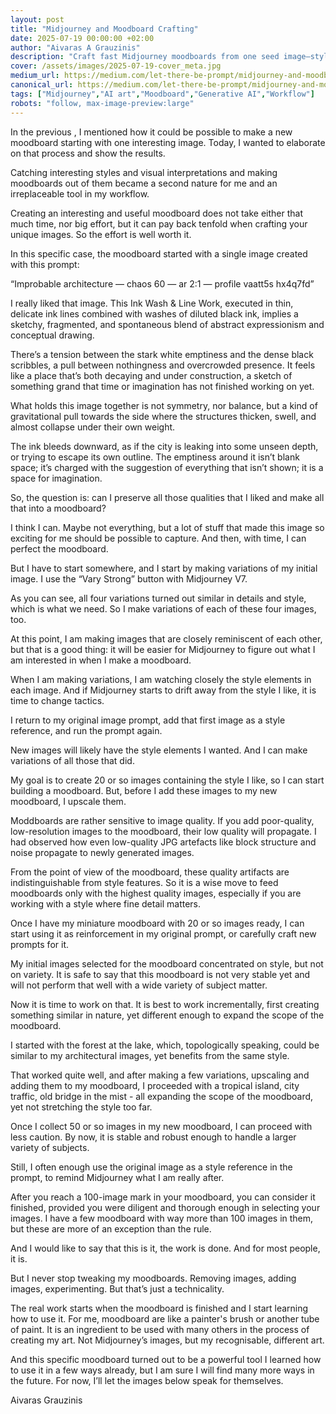 ```yaml
---
layout: post
title: "Midjourney and Moodboard Crafting"
date: 2025-07-19 00:00:00 +02:00
author: "Aivaras A Grauzinis"
description: "Craft fast Midjourney moodboards from one seed image—style, speed, consistency."
cover: /assets/images/2025-07-19-cover_meta.jpg
medium_url: https://medium.com/let-there-be-prompt/midjourney-and-moodboard-crafting-65008e87464e
canonical_url: https://medium.com/let-there-be-prompt/midjourney-and-moodboard-crafting-65008e87464e
tags: ["Midjourney","AI art","Moodboard","Generative AI","Workflow"]
robots: "follow, max-image-preview:large"
---
```


In the previous , I mentioned how it could be possible to make a new moodboard starting with one interesting image. Today, I wanted to elaborate on that process and show the results.

Catching interesting styles and visual interpretations and making moodboards out of them became a second nature for me and an irreplaceable tool in my workflow.

Creating an interesting and useful moodboard does not take either that much time, nor big effort, but it can pay back tenfold when crafting your unique images. So the effort is well worth it.

In this specific case, the moodboard started with a single image created with this prompt:

“Improbable architecture — chaos 60 — ar 2:1 — profile vaatt5s hx4q7fd”

I really liked that image. This Ink Wash & Line Work,  executed in thin, delicate ink lines combined with washes of diluted black ink, implies a sketchy, fragmented, and spontaneous blend of abstract expressionism and conceptual drawing.

There’s a tension between the stark white emptiness and the dense black scribbles, a pull between nothingness and overcrowded presence. It feels like a place that’s both decaying and under construction, a sketch of something grand that time or imagination has not finished working on yet.

What holds this image together is not symmetry, nor balance, but a kind of gravitational pull towards the side where the structures thicken, swell, and almost collapse under their own weight.

The ink bleeds downward, as if the city is leaking into some unseen depth, or trying to escape its own outline. The emptiness around it isn’t blank space; it’s charged with the suggestion of everything that isn’t shown; it is a space for imagination.

So, the question is: can I preserve all those qualities that I liked and make all that into a moodboard?

I think I can. Maybe not everything, but a lot of stuff that made this image so exciting for me should be possible to capture. And then, with time, I can perfect the moodboard.

But I have to start somewhere, and I start by making variations of my initial image. I use the “Vary Strong” button with Midjourney V7.

As you can see, all four variations turned out similar in details and style, which is what we need. So I make variations of each of these four images, too.

At this point, I am making images that are closely reminiscent of each other, but that is a good thing: it will be easier for Midjourney to figure out what I am interested in when I make a moodboard.

When I am making variations, I am watching closely the style elements in each image. And if Midjourney starts to drift away from the style I like, it is time to change tactics.

I return to my original image prompt, add that first image as a style reference, and run the prompt again.

New images will likely have the style elements I wanted. And I can make variations of all those that did.

My goal is to create 20 or so images containing the style I like, so I can start building a moodboard. But, before I add these images to my new moodboard, I upscale them.

Moddboards are rather sensitive to image quality. If you add poor-quality, low-resolution images to the moodboard, their low quality will propagate. I had observed how even low-quality JPG artefacts like block structure and noise propagate to newly generated images.

From the point of view of the moodboard, these quality artifacts are indistinguishable from style features. So it is a wise move to feed moodboards only with the highest quality images, especially if you are working with a style where fine detail matters.

Once I have my miniature moodboard with 20 or so images ready, I can start using it as reinforcement in my original prompt, or carefully craft new prompts for it.

My initial images selected for the moodboard concentrated on style, but not on variety. It is safe to say that this moodboard is not very stable yet and will not perform that well with a wide variety of subject matter.

Now it is time to work on that. It is best to work incrementally, first creating something similar in nature, yet different enough to expand the scope of the moodboard.

I started with the forest at the lake, which, topologically speaking, could be similar to my architectural images, yet benefits from the same style.

That worked quite well, and after making a few variations, upscaling and adding them to my moodboard, I proceeded with a tropical island, city traffic, old bridge in the mist - all expanding the scope of the moodboard, yet not stretching the style too far.

Once I collect 50 or so images in my new moodboard, I can proceed with less caution. By now, it is stable and robust enough to handle a larger variety of subjects.

Still, I often enough use the original image as a style reference in the prompt, to remind Midjourney what I am really after.

After you reach a 100-image mark in your moodboard, you can consider it finished, provided you were diligent and thorough enough in selecting your images. I have a few moodboard with way more than 100 images in them, but these are more of an exception than the rule.

And I would like to say that this is it, the work is done. And for most people, it is.

But I never stop tweaking my moodboards. Removing images, adding images, experimenting. But that’s just a technicality.

The real work starts when the moodboard is finished and I start learning how to use it. For me, moodboard are like a painter's brush or another tube of paint. It is an ingredient to be used with many others in the process of creating my art. Not Midjourney’s images, but my recognisable, different art.

And this specific moodboard turned out to be a powerful tool I learned how to use it in a few ways already, but I am sure I will find many more ways in the future. For now, I’ll let the images below speak for themselves.

Aivaras Grauzinis